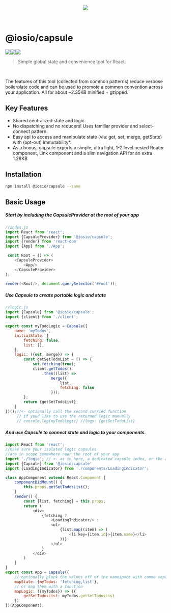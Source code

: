 <p align="center">

<img src="https://raw.githubusercontent.com/iosio/capsule/master/capsuleLogo.svg?sanitize=true"/>
</p>

<br/>

# @iosio/capsule

<img src="https://img.shields.io/circleci/project/github/iosio/capsule.svg?style=flat-square" /><img src="https://img.shields.io/npm/v/@iosio/capsule.svg?style=flat-square" /><img src="https://img.shields.io/bundlephobia/minzip/@iosio/capsule@3.1.5.svg?style=flat-square" />

> Simple global state and convenience tool for React.


<br/>

The features of this tool (collected from common patterns) reduce
verbose boilerplate code and can be used to promote a common
convention across your application. All for about ~2.35KB minified + gzipped.

## Key Features

- Shared centralized state and logic. 
- No dispatching and no reducers! Uses familiar provider and select-connect pattern.
- Easy api to access and manipulate state (via: get, set, merge, getState) with (opt-out) immutability*.
- As a bonus, capsule exports a simple, ultra light, 1-2 level nested Router component, Link component and a slim navigation API for an extra 1.28KB


## Installation 

```sh
npm install @iosio/capsule --save
```

## Basic Usage

##### Start by including the CapsuleProvider at the root of your app

```js
//index.js
import React from 'react';
import {CapsuleProvider} from '@iosio/capsule';
import {render} from 'react-dom'
import {App} from './App';

 const Root = () => (
    <CapsuleProvider>
        <App/>
    </CapsuleProvider>
);

render(<Root/>, document.querySelector('#root'));

```

##### Use Capsule to create portable logic and state

```js
//logic.js
import {Capsule} from '@iosio/capsule';
import {client} from './client';

export const myTodoLogic = Capsule({
    name: 'myTodos',
    initialState: {
        fetching: false,
        list: [],
    },
    logic: ({set, merge}) => {
        const getSetTodoList = () => {
            set.fetching(true);
            client.getTodos()
                .then((list) =>
                    merge({
                        list,
                        fetching: false
                    }));
        };
        return {getSetTodoList};
    }
})();//<- optionally call the second curried function  
     // if youd like to use the returned logic manually 
     // console.log(myTodoLogic} //logs: {getSetTodoList}
```

##### And use Capsule to connect state and logic to your components.

```js
import React from 'react';
//make sure your isolated logic capsules 
//are in scope somewhere near the root of your app
import './logic'; // <- as in here, a dedicated capsule index, or the app index.js file
import {Capsule} from '@iosio/capsule'
import {LoadingIndicator} from './components/LoadingIndicator';

class AppComponent extends React.Component {
    componentDidMount() {
        this.props.getSetTodosList();
    }
    render() {
        const {list, fetching} = this.props;
        return (
            <div>
                {fetching ?
                    <LoadingIndicator/> :
                    <ul>
                        {list.map((item) => (
                            <li key={item.id}>{item.name}</li>
                        ))}
                    </ul>
                }
            </div>
        )
    }
}
export const App = Capsule({
    // optionally pluck the values off of the namespace with comma separated values
    mapState: {myTodos: 'fetching,list'},
    // or map them with a function
    mapLogic: ({myTodos}) => ({
        getSetTodosList: myTodos.getSetTodosList
    })
})(AppComponent);
```